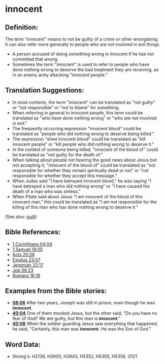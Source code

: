 # innocent #

## Definition: ##

The term "innocent" means to not be guilty of a crime or other wrongdoing. It can also refer more generally to people who are not involved in evil things.

* A person accused of doing something wrong is innocent if he has not committed that wrong.
* Sometimes the term "innocent" is used to refer to people who have done nothing wrong to deserve the bad treatment they are receiving, as in an enemy army attacking "innocent people."

## Translation Suggestions: ##

* In most contexts, the term "innocent" can be translated as "not guilty" or "not responsible" or "not to blame" for something.
* When referring in general to innocent people, this term could be translated as "who have done nothing wrong" or "who are not involved in evil."
* The frequently occurring expression "innocent blood" could be translated as "people who did nothing wrong to deserve being killed."
* The expression "shed innocent blood" could be translated as "kill innocent people" or "kill people who did nothing wrong to deserve it."
* In the context of someone being killed, "innocent of the blood of" could be translated as "not guilty for the death of."
* When talking about people not hearing the good news about Jesus but not accepting it, "innocent of the blood of" could be translated as "not responsible for whether they remain spiritually dead or not" or "not responsible for whether they accept this message."
* When Judas said "I have betrayed innocent blood," he was saying "I have betrayed a man who did nothing wrong" or "I have caused the death of a man who was sinless."
* When Pilate said about Jesus "I am innocent of the blood of this innocent man," this could be translated as "I am not responsible for the killing of this man who has done nothing wrong to deserve it."

(See also: [guilt](../kt/guilt.md))

## Bible References: ##

* [1 Corinthians 04:04](rc://en/tn/help/1co/04/04)
* [1 Samuel 19:05](rc://en/tn/help/1sa/19/05)
* [Acts 20:26](rc://en/tn/help/act/20/26)
* [Exodus 23:07](rc://en/tn/help/exo/23/07)
* [Jeremiah 22:17](rc://en/tn/help/jer/22/17)
* [Job 09:23](rc://en/tn/help/job/09/23)
* [Romans 16:18](rc://en/tn/help/rom/16/18)

## Examples from the Bible stories: ##

* __[08:06](rc://en/tn/help/obs/08/06)__ After two years, Joseph was still in prison, even though he was __innocent__.
* __[40:04](rc://en/tn/help/obs/40/04)__ One of them mocked Jesus, but the other said, "Do you have no fear of God? We are guilty, but this man is __innocent__."
* __[40:08](rc://en/tn/help/obs/40/08)__ When the soldier guarding Jesus saw everything that happened, he said, "Certainly, this man was __innocent__. He was the Son of God."

## Word Data: ##

* Strong's: H2136, H2600, H2643, H5352, H5355, H5356, G121
